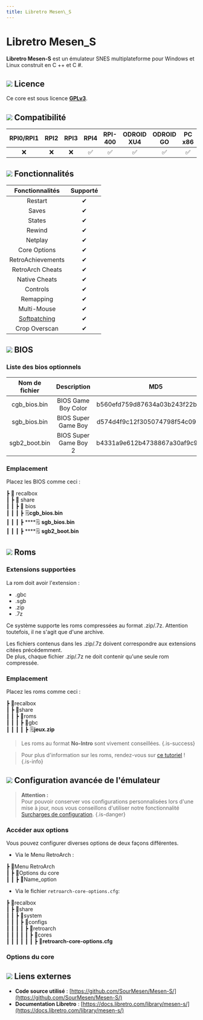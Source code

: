 ```yaml
---
title: Libretro Mesen\_S
---
```


# Libretro Mesen\_S

**Libretro Mesen-S** est un émulateur SNES multiplateforme pour Windows et Linux construit en C ++ et C \#.

## ![](/migration-images/emulateurs/consoles-portables/game-boy-color/gerald-g-parchment-background-or-border-5.svg) Licence

Ce core est sous licence [**GPLv3**](https://github.com/SourMesen/Mesen-S/blob/master/README.md).

## ![](/migration-images/emulateurs/consoles-portables/game-boy-color/compatibility.png) Compatibilité

| RPI0/RPI1 | RPI2 | RPI3 | RPI4 | RPI-400 | ODROID XU4 | ODROID GO | PC x86 | PC X86\_64 |
| :---: | :---: | :---: | :---: | :---: | :---: | :---: | :---: | :---: |
| ❌ | ❌ | ❌ | ✅ | ✅ | ✅ | ✅ | ✅ | ✅ |

## ![](/migration-images/emulateurs/consoles-portables/game-boy-color/cogwheel-145804_640.png) Fonctionnalités

| Fonctionnalités | Supporté |
| :---: | :---: |
| Restart | ✔ |
| Saves | ✔ |
| States | ✔ |
| Rewind | ✔ |
| Netplay | ✔ |
| Core Options | ✔ |
| RetroAchievements | ✔ |
| RetroArch Cheats | ✔ |
| Native Cheats | ✔ |
| Controls | ✔ |
| Remapping | ✔ |
| Multi-Mouse | ✔ |
| [Softpatching](https://docs.libretro.com/guides/softpatching/) | ✔ |
| Crop Overscan | ✔ |

## ![](/migration-images/emulateurs/consoles-portables/game-boy-color/tqfp32.svg) BIOS

### Liste des bios optionnels

| **Nom de fichier** | Description | MD5 | Fourni |
| :---: | :---: | :---: | :---: |
| cgb\_bios.bin | BIOS Game Boy Color | b560efd759d87634a03b243f22bba27a | ❌ |
| sgb\_bios.bin | BIOS Super Game Boy | d574d4f9c12f305074798f54c091a8b4 | ❌ |
| sgb2\_boot.bin | BIOS Super Game Boy 2 | b4331a9e612b4738867a30af9c96df52 | ❌ |

### Emplacement

Placez les BIOS comme ceci :

┣ 📁 recalbox  
┃ ┣ 📁 share  
┃ ┃ ┣ 📁 bios  
┃ ┃ ┃ ┣ 🗒**cgb\_bios.bin**  
┃ ┃ ┃ ┣ \*\*\*\*🗒 **sgb\_bios.bin**  
┃ ┃ ┃ ┣ \*\*\*\*🗒 **sgb2\_boot.bin**  

## ![](/migration-images/emulateurs/consoles-portables/game-boy-color/rom-30098_640.png) Roms

### **Extensions supportées**

La rom doit avoir l'extension :

* .gbc
* .sgb
* .zip
* .7z

Ce système supporte les roms compressées au format .zip/.7z. Attention toutefois, il ne s'agit que d'une archive.

Les fichiers contenus dans les .zip/.7z doivent correspondre aux extensions citées précédemment.  
De plus, chaque fichier .zip/.7z ne doit contenir qu'une seule rom compressée.

### **Emplacement**

Placez les roms comme ceci : 

┣ 📁recalbox  
┃ ┣ 📁share  
┃ ┃ ┣ 📁roms  
┃ ┃ ┃ ┣ 📁gbc  
┃ ┃ ┃ ┃ ┣ 🗒**jeux.zip**  


>Les roms au format **No-Intro** sont vivement conseillées.
{.is-success}


>Pour plus d'information sur les roms, rendez-vous sur [ce tutoriel](/fr/tutoriels/jeux/generalite/les-roms-et-les-isos) !
{.is-info}

## ![](/migration-images/emulateurs/consoles-portables/game-boy-color/hammer-28636_640.png) Configuration avancée de l'émulateur


>**Attention :**  
>Pour pouvoir conserver vos configurations personnalisées lors d'une mise à jour, nous vous conseillons d'utiliser notre fonctionnalité [Surcharges de configuration](/fr/usage-avance/surcharge-de-configuration).
{.is-danger}

### Accéder aux options

Vous pouvez configurer diverses options de deux façons différentes.

* Via le Menu RetroArch :

┣ 📁Menu RetroArch  
┃ ┣ 📁Options du core  
┃ ┃ ┣ 🧩Name\_option  

* Via le fichier `retroarch-core-options.cfg`:

┣ 📁recalbox  
┃ ┣ 📁share  
┃ ┃ ┣ 📁system  
┃ ┃ ┃ ┣ 📁configs  
┃ ┃ ┃ ┃ ┣ 📁retroarch  
┃ ┃ ┃ ┃ ┃ ┣ 📁cores  
┃ ┃ ┃ ┃ ┃ ┃ ┣ 🧩**retroarch-core-options.cfg**  

### Options du core

## ![](/migration-images/emulateurs/consoles-portables/game-boy-color/kisspng-web-development-world-wide-web-computer-icons-webs-world-wide-web-icon-png-5ab05c24477216.4540070115215073642927.png) Liens externes

* **Code source utilisé** : [https://github.com/SourMesen/Mesen-S/](https://github.com/SourMesen/Mesen-S/)
* **Documentation Libretro** : [https://docs.libretro.com/library/mesen-s/](https://docs.libretro.com/library/mesen-s/)

